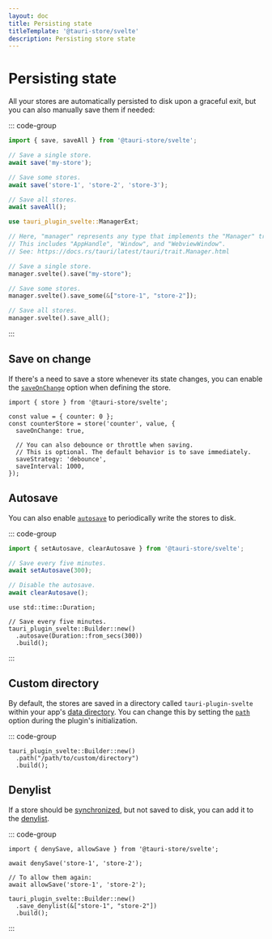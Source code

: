 ```yaml
---
layout: doc
title: Persisting state
titleTemplate: '@tauri-store/svelte'
description: Persisting store state
---
```


# Persisting state

All your stores are automatically persisted to disk upon a graceful exit, but you can also manually save them if needed:

::: code-group

```typescript [JavaScript]
import { save, saveAll } from '@tauri-store/svelte';

// Save a single store.
await save('my-store');

// Save some stores.
await save('store-1', 'store-2', 'store-3');

// Save all stores.
await saveAll();
```

```rust [Rust]
use tauri_plugin_svelte::ManagerExt;

// Here, "manager" represents any type that implements the "Manager" trait provided by Tauri.
// This includes "AppHandle", "Window", and "WebviewWindow".
// See: https://docs.rs/tauri/latest/tauri/trait.Manager.html

// Save a single store.
manager.svelte().save("my-store");

// Save some stores.
manager.svelte().save_some(&["store-1", "store-2"]);

// Save all stores.
manager.svelte().save_all();
```

:::

## Save on change

If there's a need to save a store whenever its state changes, you can enable the [`saveOnChange`](https://tb.dev.br/tauri-store/js-docs/plugin-svelte/interfaces/StoreBackendOptions.html#saveonchange) option when defining the store.

```typescript{5}
import { store } from '@tauri-store/svelte';

const value = { counter: 0 };
const counterStore = store('counter', value, {
  saveOnChange: true,

  // You can also debounce or throttle when saving.
  // This is optional. The default behavior is to save immediately.
  saveStrategy: 'debounce',
  saveInterval: 1000,
});
```

## Autosave

You can also enable [`autosave`](https://docs.rs/tauri-plugin-svelte/latest/tauri_plugin_svelte/struct.Builder.html#method.autosave) to periodically write the stores to disk.

::: code-group

```typescript [JavaScript]
import { setAutosave, clearAutosave } from '@tauri-store/svelte';

// Save every five minutes.
await setAutosave(300);

// Disable the autosave.
await clearAutosave();
```

```rust{5} [Rust]
use std::time::Duration;

// Save every five minutes.
tauri_plugin_svelte::Builder::new()
  .autosave(Duration::from_secs(300))
  .build();
```

:::

## Custom directory

By default, the stores are saved in a directory called `tauri-plugin-svelte` within your app's [data directory](https://docs.rs/tauri/latest/tauri/path/struct.PathResolver.html#method.app_data_dir). You can change this by setting the [`path`](https://docs.rs/tauri-plugin-svelte/latest/tauri_plugin_svelte/struct.Builder.html#method.path) option during the plugin's initialization.

::: code-group

```rust{2} [src-tauri/src/lib.rs]
tauri_plugin_svelte::Builder::new()
  .path("/path/to/custom/directory")
  .build();
```

## Denylist

If a store should be [synchronized](./synchronization.md), but not saved to disk, you can add it to the [denylist](https://docs.rs/tauri-plugin-svelte/latest/tauri_plugin_svelte/struct.Builder.html#method.save_denylist).

::: code-group

```typescript{3} [JavaScript]
import { denySave, allowSave } from '@tauri-store/svelte';

await denySave('store-1', 'store-2');

// To allow them again:
await allowSave('store-1', 'store-2');
```

```rust{2} [Rust]
tauri_plugin_svelte::Builder::new()
  .save_denylist(&["store-1", "store-2"])
  .build();
```

:::
